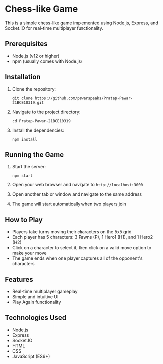 # Chess-like Game

This is a simple chess-like game implemented using Node.js, Express, and Socket.IO for real-time multiplayer functionality.

## Prerequisites

- Node.js (v12 or higher)
- npm (usually comes with Node.js)

## Installation

1. Clone the repository:
   ```
   git clone https://github.com/pawarspeaks/Pratap-Pawar-21BCE10319.git
   ```

2. Navigate to the project directory:
   ```
   cd Pratap-Pawar-21BCE10319
   ```

3. Install the dependencies:
   ```
   npm install
   ```

## Running the Game

1. Start the server:
   ```
   npm start
   ```

2. Open your web browser and navigate to `http://localhost:3000`

3. Open another tab or window and navigate to the same address

4. The game will start automatically when two players join

## How to Play

- Players take turns moving their characters on the 5x5 grid
- Each player has 5 characters: 3 Pawns (P), 1 Hero1 (H1), and 1 Hero2 (H2)
- Click on a character to select it, then click on a valid move option to make your move
- The game ends when one player captures all of the opponent's characters

## Features

- Real-time multiplayer gameplay
- Simple and intuitive UI
- Play Again functionality

## Technologies Used

- Node.js
- Express
- Socket.IO
- HTML
- CSS
- JavaScript (ES6+)
